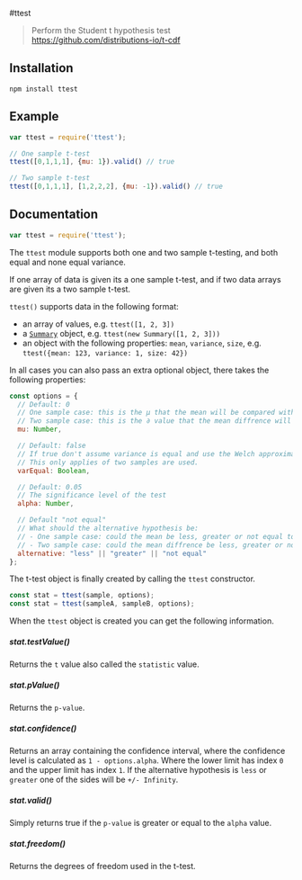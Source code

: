 #ttest

> Perform the Student t hypothesis test
> https://github.com/distributions-io/t-cdf

## Installation

```sheel
npm install ttest
```

## Example

```javascript
var ttest = require('ttest');

// One sample t-test
ttest([0,1,1,1], {mu: 1}).valid() // true

// Two sample t-test
ttest([0,1,1,1], [1,2,2,2], {mu: -1}).valid() // true
```

## Documentation

```javascript
var ttest = require('ttest');
```

The `ttest` module supports both one and two sample t-testing, and both
equal and none equal variance.

If one array of data is given its a one sample t-test, and if two data arrays
are given its a two sample t-test.

`ttest()` supports data in the following format:

* an array of values, e.g. `ttest([1, 2, 3])`
* a [`Summary`](https://github.com/AndreasMadsen/summary) object,
  e.g. `ttest(new Summary([1, 2, 3]))`
* an object with the following properties: `mean`, `variance`,
  `size`, e.g. `ttest({mean: 123, variance: 1, size: 42})`

In all cases you can also pass an extra optional object, there takes the
following properties:

```javascript
const options = {
  // Default: 0
  // One sample case: this is the µ that the mean will be compared with.
  // Two sample case: this is the ∂ value that the mean diffrence will be compared with.
  mu: Number,

  // Default: false
  // If true don't assume variance is equal and use the Welch approximation.
  // This only applies of two samples are used.
  varEqual: Boolean,

  // Default: 0.05
  // The significance level of the test
  alpha: Number,

  // Default "not equal"
  // What should the alternative hypothesis be:
  // - One sample case: could the mean be less, greater or not equal to mu property.
  // - Two sample case: could the mean diffrence be less, greater or not equal to mu property.
  alternative: "less" || "greater" || "not equal"
};
```

The t-test object is finally created by calling the `ttest` constructor.

```javascript
const stat = ttest(sample, options);
const stat = ttest(sampleA, sampleB, options);
```

When the `ttest` object is created you can get the following information.

##### stat.testValue()

Returns the `t` value also called the `statistic` value.

##### stat.pValue()

Returns the `p-value`.

##### stat.confidence()

Returns an array containing the confidence interval, where the confidence level
is calculated as `1 - options.alpha`. Where the lower limit has index `0` and
the upper limit has index `1`. If the alternative hypothesis is `less` or
`greater` one of the sides will be `+/- Infinity`.

##### stat.valid()

Simply returns true if the `p-value` is greater or equal to the `alpha` value.

##### stat.freedom()

Returns the degrees of freedom used in the t-test.

